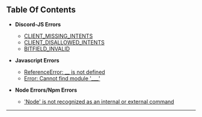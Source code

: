 ## Table Of Contents


- **Discord-JS Errors**
  - [CLIENT_MISSING_INTENTS]()
  - [CLIENT_DISALLOWED_INTENTS]()
  - [BITFIELD_INVALID]()

- **Javascript Errors**
  - [ReferenceError: __ is not defined]()
  - [Error: Cannot find module '___']()

- **Node Errors/Npm Errors**
  - ['Node' is not recognized as an internal or external command]()

***



